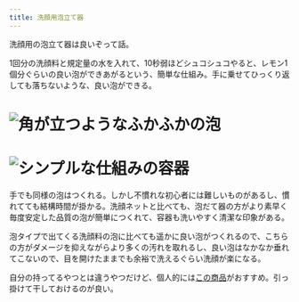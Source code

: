 ```yaml
---
title: 洗顔用泡立て器
---
```

洗顔用の泡立て器は良いぞって話。

1回分の洗顔料と規定量の水を入れて、10秒弱ほどシュコシュコやると、レモン1個分ぐらいの良い泡ができあがるという、簡単な仕組み。手に乗せてひっくり返しても落ちないような、良い泡ができる。

![](https://lh6.googleusercontent.com/cruMkQMBL_Tqngesltzyn2FAkAWBA-yKzakNIPKZe_N1VAUCJdVjQBJQnycA1Qp8w54R8Fz4Bbe41eCNgbt1peTvtTsuFgMN9kJ3GDD7t8OW8l794zhkyIVucCmQ47iO0uf9N3LwH4T-vTof6I1WwpKvj0Q1A3-zcaiaed386aEgYeycGGGTX1lb "角が立つようなふかふかの泡")
===============================================================================================================================================================================================================================================

![](https://lh5.googleusercontent.com/NSEqlPKQ7RmgnHmT6wQyvXw6B6Vr0fBdqWqFlCAr7vyEGcZp8rOPTNydHevTPIDJT4FdgtYM4X9s9cZysnYU2_hd24-svWMLxixocFms0ApzhKyEX85Zev8oF13q4RNeiIsD6Dwl138yFUB2VrelVXwPOzSurWhsARi8pLlq9jUx_g1VAhpWhkp7 "シンプルな仕組みの容器")
=============================================================================================================================================================================================================================================

手でも同様の泡はつくれる。しかし不慣れな初心者には難しいものがあるし、慣れてても結構時間が掛かる。洗顔ネットと比べても、泡だて器の方がより素早く毎度安定した品質の泡が簡単につくれて、容器も洗いやすく清潔な印象がある。

泡タイプで出てくる洗顔料の泡に比べても遥かに良い泡がつくれるので、こちらの方がダメージを抑えながらより多くの汚れを取れるし、良い泡はなかなか垂れてこないので、目を開けたままでも余裕で洗えるぐらい洗顔が楽になる。

自分の持ってるやつとは違うやつだけど、個人的には[この商品](https://www.amazon.co.jp/dp/B09KMP9GDN)がおすすめ。引っ掛けて干しておけるのが良い。
